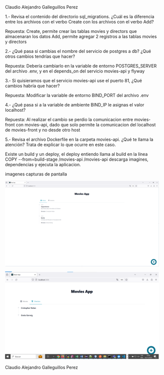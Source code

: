 Claudio Alejandro Galleguillos Perez

1.- Revisa el contenido del directorio sql_migrations. ¿Cuál es la diferencia entre los archivos con el verbo Create con los archivos con el verbo Add?

Repuesta: 
Create, permite crear las tablas movies y directors que almacenaran los datos
Add, permite agregar 2 registros a las tablas movies y directors


2.- ¿Qué pasa si cambias el nombre del servicio de postgres a db? ¿Qué otros cambios tendrías que hacer?

Repuesta:
Debería cambiarlo en la variable de entorno POSTGRES_SERVER del archivo .env, y en el depends_on del servicio movies-api y flyway

3.- Si quisieramos que el servicio movies-api use el puerto 81, ¿Qué cambios habría que hacer?

Repuesta:
Modificar la variable de entorno  BIND_PORT del archivo .env

4.- ¿Qué pasa si a la variable de ambiente BIND_IP le asignas el valor localhost?

Repuesta:
Al realizar el cambio se perdio la comunicacion entre movies-front con movies-api, dado que  solo permite la comunicacion del localhost de movies-front y no desde otro host

5.- Revisa el archivo Dockerfile en la carpeta movies-api. ¿Qué te llama la atención? Trata de explicar lo que ocurre en este caso.

Existe un build y un deploy,  el deploy entiendo llama al build en la línea
COPY --from=build-stage /movies-api /movies-api
descarga imagines, dependencias y ejecuta la aplicacion.


imagenes capturas de pantalla

![Alt text](image.png)

![Alt text](image-1.png)




Claudio Alejandro Galleguillos Perez